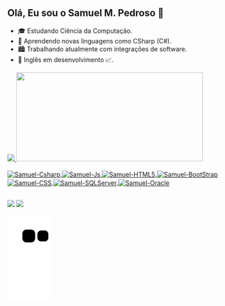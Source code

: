 ## Olá, Eu sou o Samuel M. Pedroso 👋

- 🎓 Estudando Ciência da Computação.
- 🌱 Aprendendo novas linguagens como CSharp (C#).
- 🏙 Trabalhando atualmente com integrações de software.
- 👅 Inglês em desenvolvimento 📈.

<div>
  <a href="https://github.com/SamuelMPedroso">
  <img height="155em" src="https://github-readme-stats.vercel.app/api?username=SamuelMPedroso&show_icons=true&theme=vue-dark&include_all_commits=true&count_private=true"/>
  <img height="200" width="420" src="https://github-readme-stats.vercel.app/api/top-langs/?username=SamuelMPedroso&layout=compact&langs_count=7&theme=vue-dark"/>
</div>
  
<div style="display: inline_block"><br>
  <img align="center" alt="Samuel-Csharp" height="30" width="40" src="https://cdn.jsdelivr.net/gh/devicons/devicon/icons/csharp/csharp-original.svg" />
  <img align="center" alt="Samuel-Js" height="30" width="40" src="https://cdn.jsdelivr.net/gh/devicons/devicon/icons/javascript/javascript-original.svg" />
  <img align="center" alt="Samuel-HTML5" height="30" width="40" src="https://cdn.jsdelivr.net/gh/devicons/devicon/icons/html5/html5-original.svg" />
  <img align="center" alt="Samuel-BootStrap" height="30" width="40" src="https://cdn.jsdelivr.net/gh/devicons/devicon/icons/bootstrap/bootstrap-original.svg" />
  <img align="center" alt="Samuel-CSS" height="30" width="40" src="https://cdn.jsdelivr.net/gh/devicons/devicon/icons/css3/css3-original.svg" />
  <img align="center" alt="Samuel-SQLServer" height="70" width="50" src="https://cdn.jsdelivr.net/gh/devicons/devicon/icons/microsoftsqlserver/microsoftsqlserver-plain-wordmark.svg" />
  <img align="center" alt="Samuel-Oracle" height="70" width="50" src="https://cdn.jsdelivr.net/gh/devicons/devicon/icons/oracle/oracle-original.svg" />
</div>
   
##
  
<div> 
  <a href = "mailto:samuel_pedroso01@hotmail.com"><img src="https://img.shields.io/badge/-Gmail-%23333?style=for-the-badge&logo=gmail&logoColor=white" target="_blank"></a>
  <a href="https://www.linkedin.com/in/samuel-maria-pedroso-3a5bb6192" target="_blank"><img src="https://img.shields.io/badge/-LinkedIn-%230077B5?style=for-the-badge&logo=linkedin&logoColor=white" target="_blank"></a> 
  
![Snake animation](https://github.com/SamuelMPedroso/SamuelMPedroso/blob/output/github-contribution-grid-snake.svg)
</div>
